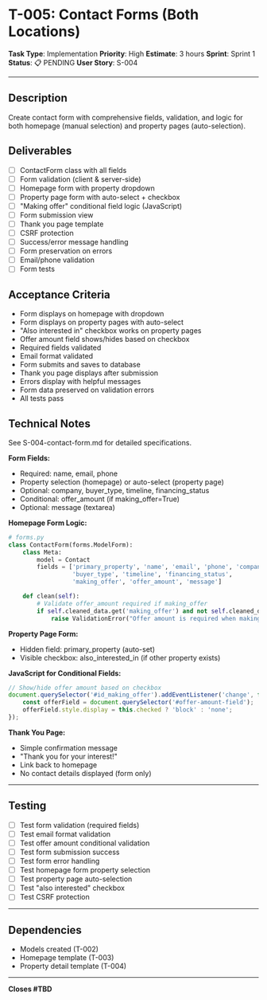 # T-005: Contact Forms (Both Locations)

**Task Type**: Implementation
**Priority**: High
**Estimate**: 3 hours
**Sprint**: Sprint 1
**Status**: 📋 PENDING
**User Story**: S-004

---

## Description

Create contact form with comprehensive fields, validation, and logic for both homepage (manual selection) and property pages (auto-selection).

## Deliverables

- [ ] ContactForm class with all fields
- [ ] Form validation (client & server-side)
- [ ] Homepage form with property dropdown
- [ ] Property page form with auto-select + checkbox
- [ ] "Making offer" conditional field logic (JavaScript)
- [ ] Form submission view
- [ ] Thank you page template
- [ ] CSRF protection
- [ ] Success/error message handling
- [ ] Form preservation on errors
- [ ] Email/phone validation
- [ ] Form tests

## Acceptance Criteria

- Form displays on homepage with dropdown
- Form displays on property pages with auto-select
- "Also interested in" checkbox works on property pages
- Offer amount field shows/hides based on checkbox
- Required fields validated
- Email format validated
- Form submits and saves to database
- Thank you page displays after submission
- Errors display with helpful messages
- Form data preserved on validation errors
- All tests pass

## Technical Notes

See S-004-contact-form.md for detailed specifications.

**Form Fields:**
- Required: name, email, phone
- Property selection (homepage) or auto-select (property page)
- Optional: company, buyer_type, timeline, financing_status
- Conditional: offer_amount (if making_offer=True)
- Optional: message (textarea)

**Homepage Form Logic:**
```python
# forms.py
class ContactForm(forms.ModelForm):
    class Meta:
        model = Contact
        fields = ['primary_property', 'name', 'email', 'phone', 'company',
                  'buyer_type', 'timeline', 'financing_status',
                  'making_offer', 'offer_amount', 'message']

    def clean(self):
        # Validate offer_amount required if making_offer
        if self.cleaned_data.get('making_offer') and not self.cleaned_data.get('offer_amount'):
            raise ValidationError("Offer amount is required when making an offer")
```

**Property Page Form:**
- Hidden field: primary_property (auto-set)
- Visible checkbox: also_interested_in (if other property exists)

**JavaScript for Conditional Fields:**
```javascript
// Show/hide offer amount based on checkbox
document.querySelector('#id_making_offer').addEventListener('change', function() {
    const offerField = document.querySelector('#offer-amount-field');
    offerField.style.display = this.checked ? 'block' : 'none';
});
```

**Thank You Page:**
- Simple confirmation message
- "Thank you for your interest!"
- Link back to homepage
- No contact details displayed (form only)

---

## Testing

- [ ] Test form validation (required fields)
- [ ] Test email format validation
- [ ] Test offer amount conditional validation
- [ ] Test form submission success
- [ ] Test form error handling
- [ ] Test homepage form property selection
- [ ] Test property page auto-selection
- [ ] Test "also interested" checkbox
- [ ] Test CSRF protection

---

## Dependencies

- Models created (T-002)
- Homepage template (T-003)
- Property detail template (T-004)

---

**Closes #TBD**
